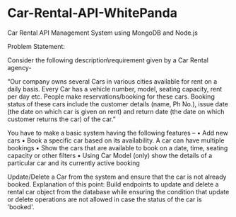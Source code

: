 # Car-Rental-API-WhitePanda

Car Rental API Management System using MongoDB and Node.js

Problem Statement: 

Consider the following description\requirement given by a Car Rental agency-

“Our company owns several Cars in various cities available for rent on a daily basis. Every Car has a vehicle number, model, seating capacity, rent per day etc. People make reservations/booking for these cars. Booking status of these cars include the customer details (name, Ph No.), issue date (the date on which car is given on rent) and return date (the date on which customer returns the car) of the car.” 

You have to make a basic system having the following features – 
• Add new cars 
• Book a specific car based on its availability. A car can have multiple bookings
• Show the cars that are available to book on a date, time, seating capacity or other filters
• Using Car Model (only) show the details of a particular car and its currently active booking

Update/Delete a Car from the system and ensure that the car is not already booked. Explanation of this point: Build endpoints to update and delete a rental car object from the database while ensuring the condition that update or delete operations are not allowed in case the status of the car is 'booked'.
